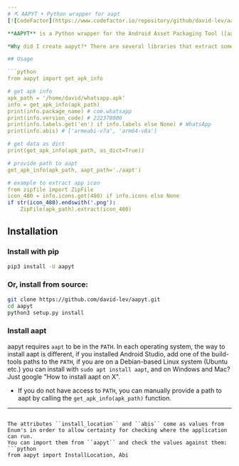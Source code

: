 ```yaml
---
# ⛏️ AAPYT • Python wrapper for aapt
[![CodeFactor](https://www.codefactor.io/repository/github/david-lev/aapyt/badge)](https://www.codefactor.io/repository/github/david-lev/aapyt)

**AAPYT** is a Python wrapper for the Android Asset Packaging Tool ([aapt](https://elinux.org/Android_aapt)) that allows you to extract information from Android APK files.

*Why did I create aapyt?* There are several libraries that extract some data about APK files but not all the necessary data. Here you will of course receive `packageName`, ``versionCode`` and ``versionName``, but also data such as ``minSdk`` and ``targetSdk``, the ``labels`` of the application in different languages, ``permissions``, ``libraries`` and ``features``, ``supportedScreens`` and ``languages``, a path to the ``icons``, and of course, one of the more important information - which ``abis`` the application supports.

## Usage

```python
from aapyt import get_apk_info

# get apk info
apk_path = '/home/david/whatsapp.apk'
info = get_apk_info(apk_path)
print(info.package_name) # com.whatsapp
print(info.version_code) # 222378000
print(info.labels.get('en') if info.labels else None) # WhatsApp
print(info.abis) # ['armeabi-v7a', 'arm64-v8a']

# get data as dict
print(get_apk_info(apk_path, as_dict=True))

# provide path to aapt
get_apk_info(apk_path, aapt_path='./aapt')

# example to extract app icon
from zipfile import ZipFile
icon_480 = info.icons.get(480) if info.icons else None
if str(icon_480).endswith('.png'):
    ZipFile(apk_path).extract(icon_480)
```

## Installation
### Install with pip
```bash
pip3 install -U aapyt
```
### Or, install from source:
```bash
git clone https://github.com/david-lev/aapyt.git
cd aapyt
python3 setup.py install
```
### Install aapt
aapyt requires ``aapt`` to be in the ``PATH``.
In each operating system, the way to install aapt is different, if you installed Android Studio, add one of the build-tools paths to the ``PATH``, if you are on a Debian-based Linux system (Ubuntu etc.) you can install with ``sudo apt install aapt``, and on Windows and Mac? Just google "How to install aapt on X".
- If you do not have access to ``PATH``, you can manually provide a path to aapt by calling the ``get_apk_info(apk_path)`` function.

---
```

The attributes ``install_location`` and ``abis`` come as values from Enum's in order to allow certainty for checking where the application can run.
You can import them from ``aapyt`` and check the values against them:
```python
from aapyt import InstallLocation, Abi
```
